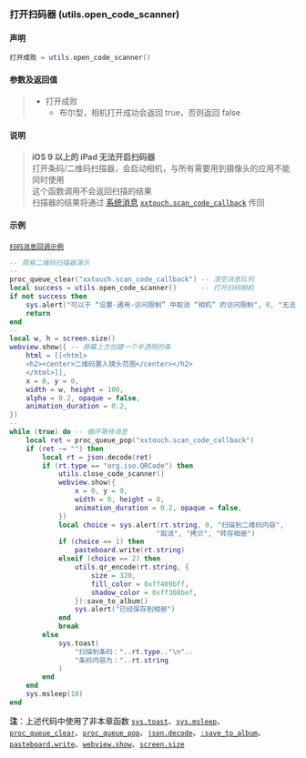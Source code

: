 ### 打开扫码器 \(**utils\.open\_code\_scanner**\)


#### 声明
```lua
打开成败 = utils.open_code_scanner()
```


#### 参数及返回值
> - 打开成败
>   - 布尔型，相机打开成功会返回 true，否则返回 false


#### 说明
> **iOS 9 以上的 iPad 无法开启扫码器**   
> 打开条码/二维码扫描器，会启动相机，与所有需要用到摄像头的应用不能同时使用  
> 这个函数调用不会返回扫描的结果  
> 扫描器的结果将通过 [系统消息](#系统回调消息) [`xxtouch.scan_code_callback`](#扫码结果回调消息) 传回  


#### 示例  
[`扫码消息回调示例`](#扫码结果回调消息)  
```lua
-- 简易二维码扫描器演示
--
proc_queue_clear("xxtouch.scan_code_callback") -- 清空消息队列
local success = utils.open_code_scanner()      -- 打开扫码相机
if not success then
	sys.alert("可以于 “设置-通用-访问限制” 中取消 “相机” 的访问限制", 0, "无法访问系统相机")
	return
end
--
local w, h = screen.size()
webview.show({ -- 屏幕上方创建一个半透明的条
	html = [[<html>
	<h2><center>二维码置入镜头范围</center></h2>
	</html>]],
	x = 0, y = 0,
	width = w, height = 100,
	alpha = 0.2, opaque = false,
	animation_duration = 0.2,
})
--
while (true) do -- 循环等待消息
	local ret = proc_queue_pop("xxtouch.scan_code_callback")
	if (ret ~= "") then
		local rt = json.decode(ret)
		if (rt.type == "org.iso.QRCode") then
			utils.close_code_scanner()
			webview.show({
				x = 0, y = 0,
				width = 0, height = 0,
				animation_duration = 0.2, opaque = false,
			})
			local choice = sys.alert(rt.string, 0, "扫描到二维码内容",
							        "取消", "拷贝", "转存相册")
			if (choice == 1) then
				pasteboard.write(rt.string)
			elseif (choice == 2) then
				utils.qr_encode(rt.string, {
					size = 320,
					fill_color = 0xff409bff,
					shadow_color = 0xff308bef,
				}):save_to_album()
				sys.alert("已经保存到相册")
			end
			break
		else
			sys.toast(
				"扫描到条码："..rt.type.."\n"..
				"条码内容为："..rt.string
			)
		end
	end
	sys.msleep(10)
end
```
**注**：上述代码中使用了非本章函数 [`sys.toast`](/Handbook/sys/sys.toast.md)、[`sys.msleep`](/Handbook/sys/sys.msleep.md)、[`proc_queue_clear`](/Handbook/proc/proc_queue_clear.md)、[`proc_queue_pop`](Handbook/proc/proc_queue_pop.md)、[`json.decode`](/Handbook/json/json.decode.md)、[`:save_to_album`](/Handbook/image/_save_to_album.md)、
[`pasteboard.write`](/Handbook/pasteboard/pasteboard.write.md)、[`webview.show`](/Handbook/webview/webview.show.md)、[`screen.size`](/Handbook/screen/screen.size.md)


